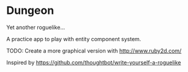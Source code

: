 # Dungeon
Yet another roguelike...

A practice app to play with entity component system.

TODO: Create a more graphical version with http://www.ruby2d.com/

Inspired by https://github.com/thoughtbot/write-yourself-a-roguelike 
